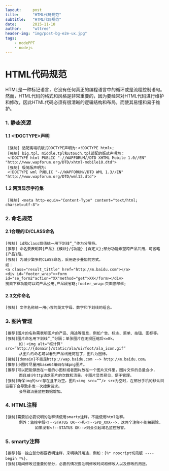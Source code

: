 ```yaml
---
layout:     post
title:      "HTML代码规范"
subtitle:   "HTML代码规范"
date:       2015-11-10
author:     "wttree"
header-img: "img/post-bg-e2e-ux.jpg"
tags:
    - nodePPT
    - nodejs
---
```


# HTML代码规范

HTML是一种标记语言，它没有任何真正的编程语言中的循环或是流程控制语句。然而，HTML代码的格式和风格是非常重要的，因为要经常对HTML代码进行维护和修改，因此HTML代码必须有很清晰的逻辑结构和布局，而使其易懂和易于维护。

### 1. 静态资源

#### 1.1 <!DOCTYPE>声明
     [强制] 适配高端机版式DOCTYPE声明为:<!DOCTYPE html>;
     [强制] big.tpl、middle.tpl和utouch.tpl适配的版式声明为：
     <!DOCTYPE html PUBLIC "-//WAPFORUM//DTD XHTML Mobile 1.0//EN" "http://www.wapforum.org/DTD/xhtml-mobile10.dtd">
     [强制] 极简版声明为:
     <!DOCTYPE wml PUBLIC "-//WAPFORUM//DTD WML 1.3//EN" "http://www.wapforum.org/DTD/wml13.dtd">

#### 1.2 网页显示字符集
     [强制] <meta http-equiv="Content-Type" content="text/html; charset=utf-8">

### 2. 命名规范

#### 2.1合理的ID/CLASS命名
    [强制] id和class取值统一用下划线“_”作为分隔符。
    [推荐] 命名要表明其{产品}_{模块}/{功能}_{自定义};部分功能希望跨产品共用，可省略{产品}段。
    [强制] 为减少繁多的CLASS命名，采用逐步叠加的方式。
    如：
    <a class="result_tittle" href="http://m.baidu.com"></a>
    <div id="footer_wrap"><form id="se_form2"action="XX"method="get">XX</form></div>
    搜索下框功能可以跨产品公用,产品段省略;footer_wrap:页面底部框;

#### 2.3文件命名
    [强制] 文件名称统一用小写的英文字母、数字和下划线的组合。

### 3. 图片管理
    [推荐]图片的名称需表明图片的产品、用途等信息，例如广告、标志、菜单、按钮、图标等。
    [强制]图片命名用下划线“_”分隔；单张图片在无损压缩后<=8k。
          如：<img alt="框计算" src=”http://{domain}/static/ala/ui/foot/ala_icon.gif”
          从图片的命名可以看到产品线是阿拉丁，图片为图标。
    [强制]{domain}不能是http://wap.baidu.com --> http://m.baidu.com。
    [推荐]小图片尽量用base64编码存储png图片。
    [推荐]可以把能够放在一组的小图标或者图片放在一个图片文件里，图片文件的总量会小，
          而且减少http请求图片的次数和流量。小图片显而易见，便于管理。
    [强制]确保img的src存在且不为空。图片<img src=””/> src为空时，在部分手机的默认浏览器下会导致多发一次搜索请求。
          会导致流量监控数据增加。


### 4. HTML注释  
    [强制]需要加必要说明的注释请使用smarty注释，不能使用html注释。
          例外：监控字段<!--STATUS OK-->和<!--SPD_XXX-->，这两个注释不能被删除.
                 如果没有<!--STATUS OK-->则会引起域名监控报警。

### 5. smarty注释
    [推荐]每一独立部分都要表明注释，来明确其用途，例如：{%* noscript切简版 ---- begin *%}。
    [强制]期间修改过重要的部分，必要的情况要注明修改时间和修改人以及修改的用途。